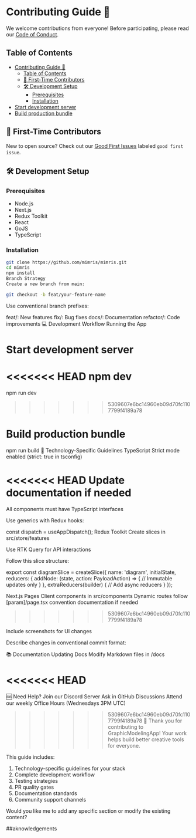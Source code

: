 # Contributing Guide 🌟

We welcome contributions from everyone! Before participating, please read our [Code of Conduct](CODE_OF_CONDUCT.md).

## Table of Contents
- [Contributing Guide 🌟](#contributing-guide-)
  - [Table of Contents](#table-of-contents)
  - [🚀 First-Time Contributors](#-first-time-contributors)
  - [🛠️ Development Setup](#️-development-setup)
    - [Prerequisites](#prerequisites)
    - [Installation](#installation)
- [Start development server](#start-development-server)
- [Build production bundle](#build-production-bundle)

## 🚀 First-Time Contributors

New to open source? Check out our [Good First Issues](https://github.com/mimris/modeller/issues?q=is%3Aopen+is%3Aissue+label%3A%22good+first+issue%22) labeled `good first issue`.

## 🛠️ Development Setup

### Prerequisites

- Node.js
- Next.js
- Redux Toolkit
- React
- GoJS
- TypeScript

### Installation

```bash
git clone https://github.com/mimris/mimris.git
cd mimris
npm install
Branch Strategy
Create a new branch from main:

git checkout -b feat/your-feature-name

```
Use conventional branch prefixes:

feat/: New features
fix/: Bug fixes
docs/: Documentation
refactor/: Code improvements
💻 Development Workflow
Running the App
# Start development server
<<<<<<< HEAD
npm dev
=======
npm run dev
>>>>>>> 5309607e6bc14960eb09d70fc1107799f4189a78

# Build production bundle
npm run build
📐 Technology-Specific Guidelines
TypeScript
Strict mode enabled (strict: true in tsconfig)

<<<<<<< HEAD
Update documentation if needed
=======
All components must have TypeScript interfaces

Use generics with Redux hooks:

const dispatch = useAppDispatch<AppDispatch>();
Redux Toolkit
Create slices in src/store/features

Use RTK Query for API interactions

Follow this slice structure:

export const diagramSlice = createSlice({
  name: 'diagram',
  initialState,
  reducers: {
    addNode: (state, action: PayloadAction<Node>) => {
      // Immutable updates only
    }
  },
  extraReducers(builder) {
    // Add async reducers
  }
});

Next.js Pages
Client components in src/components
Dynamic routes follow [param]/page.tsx convention
documentation if needed
>>>>>>> 5309607e6bc14960eb09d70fc1107799f4189a78

Include screenshots for UI changes

Describe changes in conventional commit format:

📚 Documentation
Updating Docs
Modify Markdown files in /docs

<<<<<<< HEAD
=======
🆘 Need Help?
Join our Discord Server
Ask in GitHub Discussions
Attend our weekly Office Hours (Wednesdays 3PM UTC)
>>>>>>> 5309607e6bc14960eb09d70fc1107799f4189a78
🙌 Thank you for contributing to GraphicModelingApp! Your work helps build better creative tools for everyone.

This guide includes:
1. Technology-specific guidelines for your stack
2. Complete development workflow
3. Testing strategies
4. PR quality gates
5. Documentation standards
6. Community support channels

Would you like me to add any specific section or modify the existing content?

##aknowledgements


